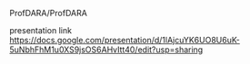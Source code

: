 ProfDARA/ProfDARA 

presentation link
https://docs.google.com/presentation/d/1lAjcuYK6UO8U6uK-5uNbhFhM1u0XS9jsOS6AHvItt40/edit?usp=sharing

